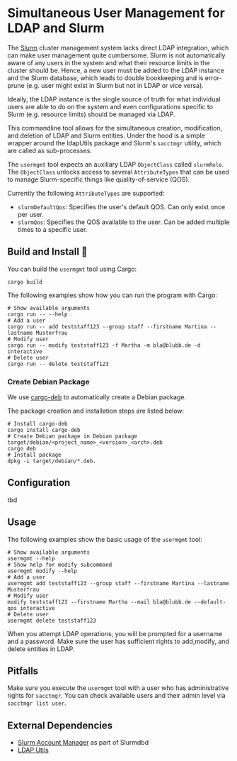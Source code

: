 # Simultaneous User Management for LDAP and Slurm

The [Slurm](https://slurm.schedmd.com/overview.html) cluster management system lacks direct LDAP integration, which can make user management quite cumbersome. 
Slurm is not automatically aware of any users in the system and what their resource limits in the cluster should be. 
Hence, a new user must be added to the LDAP instance and the Slurm database, which leads to double bookkeeping and is error-prune (e.g. user might exist in Slurm but not in LDAP or vice versa). 

Ideally, the LDAP instance is the single source of truth for what individual users are able to do on the system and even configurations specific to Slurm (e.g. resource limits) should be managed via LDAP. 

This commandline tool allows for the simultaneous creation, modification, and deletion of LDAP and Slurm entities. 
Under the hood is a simple wrapper around the ldapUtils package and Slurm's `sacctmgr` utility, which are called as sub-processes. 

The `usermgmt` tool expects an auxiliary LDAP `ObjectClass` called `slurmRole`. 
The `ObjectClass` unlocks access to several `AttributeTypes` that can be used to manage Slurm-specific things like quality-of-service (QOS). 

Currently the following `AttributeTypes` are supported:

- `slurmDefaultQos`: Specifies the user's default QOS. Can only exist once per user. 
- `slurmQos`: Specifies the QOS available to the user. Can be added multiple times to a specific user. 

## Build and Install 🦀 

You can build the `usermgmt` tool using Cargo:
```
cargo build
```

The following examples show how you can run the program with Cargo: 

```shell
# Show available arguments
cargo run -- --help
# Add a user
cargo run -- add teststaff123 --group staff --firstname Martina --lastname Musterfrau
# Modify user
cargo run -- modify teststaff123 -f Martha -m bla@blubb.de -d interactive
# Delete user
cargo run -- delete teststaff123
```

### Create Debian Package

We use [cargo-deb](https://github.com/kornelski/cargo-deb) to automatically create a Debian package. 

The package creation and installation steps are listed below:

```shell
# Install cargo-deb
cargo install cargo-deb
# Create Debian package in Debian package target/debian/<project_name>_<version>_<arch>.deb
cargo deb
# Install package
dpkg -i target/debian/*.deb.
```

## Configuration
tbd

## Usage

The following examples show the basic usage of the `usermgmt` tool:
```shell
# Show available arguments
usermgmt --help
# Show help for modify subcommand
usermgmt modify --help
# Add a user
usermgmt add teststaff123 --group staff --firstname Martina --lastname Musterfrau
# Modify user
modify teststaff123 --firstname Martha --mail bla@blubb.de --default-qos interactive
# Delete user
usermgmt delete teststaff123
```

When you attempt LDAP operations, you will be prompted for a username and a password. 
Make sure the user has sufficient rights to add,modify, and delete entities in LDAP. 

## Pitfalls 

Make sure you execute the `usermgmt` tool with a user who has administrative rights for `sacctmgr`. 
You can check available users and their admin level via `sacctmgr list user`. 

## External Dependencies

- [Slurm Account Manager](https://slurm.schedmd.com/sacctmgr.html) as part of Slurmdbd
- [LDAP Utils](https://wiki.debian.org/LDAP/LDAPUtils)
